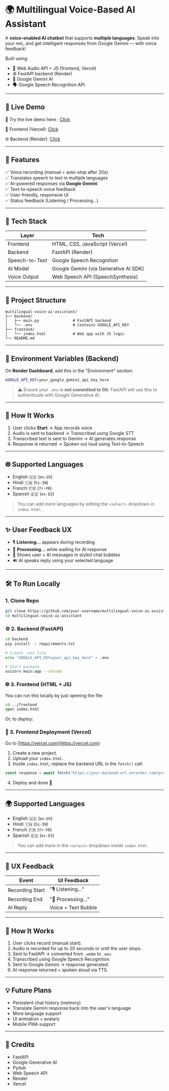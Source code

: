 # 🌍 Multilingual Voice-Based AI Assistant

A **voice-enabled AI chatbot** that supports **multiple languages**. Speak into your mic, and get intelligent responses from Google Gemini — with voice feedback!

Built using:
- 🎤 Web Audio API + JS (frontend, Vercel)
- ⚙️ FastAPI backend (Render)
- 🧠 Google Gemini AI
- 🗣️ Google Speech Recognition API

---

## 🚀 Live Demo

🔗 Try the live demo here : [ Click ](https://multilingual-voice-based-ai-git-4983bc-amrits-projects-1a6211f2.vercel.app)

🔗 Frontend (Vercel): [ Click ](https://multilingual-voice-based-ai-git-4983bc-amrits-projects-1a6211f2.vercel.app)

🌐 Backend (Render): [ Click ](https://dashboard.render.com/web/srv-cvo2vs49c44c73bhteo0/deploys/dep-cvoaid6mcj7s7380h9cg)

---

## 📸 Features

✅ Voice recording (manual + auto-stop after 20s)  
✅ Translates speech to text in multiple languages  
✅ AI-powered responses via **Google Gemini**  
✅ Text-to-speech voice feedback  
✅ User-friendly, responsive UI  
✅ Status feedback (Listening / Processing...)

---

## 🧠 Tech Stack

| Layer         | Tech                                      |
|---------------|-------------------------------------------|
| Frontend      | HTML, CSS, JavaScript (Vercel)            |
| Backend       | FastAPI (Render)                          |
| Speech-to-Text| Google Speech Recognition                 |
| AI Model      | Google Gemini (via Generative AI SDK)     |
| Voice Output  | Web Speech API (SpeechSynthesis)          |

---

## 📁 Project Structure

```
multilingual-voice-ai-assistant/
├── backend/
│   ├── main.py               # FastAPI backend
│   └── .env                  # Contains GOOGLE_API_KEY
├── frontend/
│   └── index.html            # Web app with JS logic
└── README.md
```

---

## 🔑 Environment Variables (Backend)

On **Render Dashboard**, add this in the "Environment" section:

```bash
GOOGLE_API_KEY=your_google_gemini_api_key_here
```

> ⚠️ Ensure your `.env` is **not committed to Git**. FastAPI will use this to authenticate with Google Generative AI.

---

## 🧪 How It Works

1. User clicks **Start** → App records voice  
2. Audio is sent to backend → Transcribed using Google STT  
3. Transcribed text is sent to Gemini → AI generates response  
4. Response is returned → Spoken out loud using Text-to-Speech  

---

## 🌐 Supported Languages

- English 🇺🇸 (`en-US`)
- Hindi 🇮🇳 (`hi-IN`)
- French 🇫🇷 (`fr-FR`)
- Spanish 🇪🇸 (`es-ES`)

> You can add more languages by editing the `<select>` dropdown in `index.html`.

---

## ✨ User Feedback UX

- 🎙️ **Listening...** appears during recording  
- 🧠 **Processing...** while waiting for AI response  
- 💬 Shows user + AI messages in styled chat bubbles  
- 🔊 AI speaks reply using your selected language

---

## 🛠️ To Run Locally

### 1. Clone Repo

```bash
git clone https://github.com/your-username/multilingual-voice-ai-assistant.git
cd multilingual-voice-ai-assistant
```

### ⚙️ 2. Backend (FastAPI)

```bash
cd backend
pip install -r requirements.txt

# Create .env file
echo "GOOGLE_API_KEY=your_api_key_here" > .env

# Start backend
uvicorn main:app --reload
```

### 🌐 3. Frontend (HTML + JS)

You can run this locally by just opening the file:

```bash
cd ../frontend
open index.html
```

Or, to deploy:

### 🧾 3. Frontend Deployment (Vercel)

Go to [https://vercel.com](https://vercel.com)

1. Create a new project.
2. Upload your `index.html`.
3. Inside `index.html`, replace the backend URL in the `fetch()` call:

```javascript
const response = await fetch("https://your-backend-url.onrender.com/process_audio/", { ... });
```

4. Deploy and done 🎉

---

## 🌍 Supported Languages

- English 🇺🇸 (`en-US`)
- Hindi 🇮🇳 (`hi-IN`)
- French 🇫🇷 (`fr-FR`)
- Spanish 🇪🇸 (`es-ES`)

> You can add more in the `<select>` dropdown inside `index.html`.

---

## 💬 UX Feedback

| Event                | UI Feedback           |
|----------------------|-----------------------|
| Recording Start      | "🎙️ Listening..."    |
| Recording End        | "🤖 Processing..."    |
| AI Reply             | Voice + Text Bubble   |

---

## 🧠 How It Works

1. User clicks record (manual start).
2. Audio is recorded for up to 20 seconds or until the user stops.
3. Sent to FastAPI → converted from `.webm` to `.wav`.
4. Transcribed using Google Speech Recognition.
5. Sent to Google Gemini → response generated.
6. AI response returned + spoken aloud via TTS.

---

## 💡 Future Plans

- Persistent chat history (memory)
- Translate Gemini response back into the user's language
- More language support
- UI animation + avatars
- Mobile PWA support

---

## 🙌 Credits

- FastAPI
- Google Generative AI
- Pydub
- Web Speech API
- Render
- Vercel

